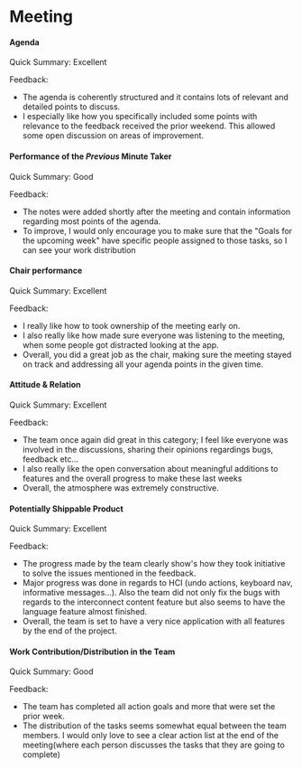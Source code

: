 # Meeting


#### Agenda 

Quick Summary: Excellent

Feedback:

- The agenda is coherently structured and it contains lots of relevant and detailed points to discuss.
- I especially like how you specifically included some points with relevance to the feedback received the prior weekend. This allowed some open discussion on areas of improvement.


#### Performance of the *Previous* Minute Taker


Quick Summary: Good

Feedback: 

- The notes were added shortly after the meeting and contain information regarding most points of the agenda. 
- To improve, I would only encourage you to make sure that the "Goals for the upcoming week" have specific people assigned to those tasks, so I can see your work distribution


#### Chair performance

Quick Summary: Excellent

Feedback: 

- I really like how to took ownership of the meeting early on. 
- I also really like how made sure everyone was listening to the meeting, when some people got distracted looking at the app. 
- Overall, you did a great job as the chair, making sure the meeting stayed on track and addressing all your agenda points in the given time. 


#### Attitude & Relation

Quick Summary: Excellent

Feedback: 

- The team once again did great in this category; I feel like everyone was involved in the discussions, sharing their opinions regardings bugs, feedback etc...
- I also really like the open conversation about meaningful additions to features and the overall progress to make these last weeks
- Overall, the atmosphere was extremely constructive.



#### Potentially Shippable Product

Quick Summary: Excellent

Feedback: 

- The progress made by the team clearly show's how they took initiative to solve the issues mentioned in the feedback.
- Major progress was done in regards to HCI (undo actions, keyboard nav, informative messages...). Also the team did not only fix the bugs with regards to the interconnect content feature but also seems to have the language feature almost finished.
- Overall, the team is set to have a very nice application with all features by the end of the project.



#### Work Contribution/Distribution in the Team

Quick Summary: Good

Feedback: 

- The team has completed all action goals and more that were set the prior week. 
- The distribution of the tasks seems somewhat equal between the team members. I would only love to see a clear action list at the end of the meeting(where each person discusses the tasks that they are going to complete)


